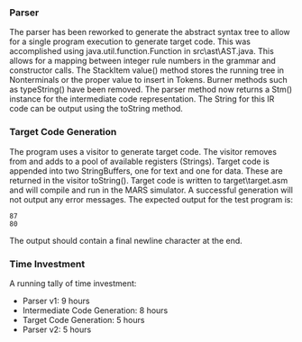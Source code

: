 ### Parser
The parser has been reworked to generate the abstract syntax tree to allow for a single program execution to generate target code. This was accomplished using java.util.function.Function in src\ast\AST.java. This allows for a mapping between integer rule numbers in the grammar and constructor calls. The StackItem value() method stores the running tree in Nonterminals or the proper value to insert in Tokens. Burner methods such as typeString() have been removed. The parser method now returns a Stm() instance for the intermediate code representation. The String for this IR code can be output using the toString method. 

### Target Code Generation
The program uses a visitor to generate target code. The visitor removes from and adds to a pool of available registers (Strings). Target code is appended into two StringBuffers, one for text and one for data. These are returned in the visitor toString(). Target code is written to target\target.asm and will compile and run in the MARS simulator. A successful generation will not output any error messages. The expected output for the test program is:

    87
    80

The output should contain a final newline character at the end. 

### Time Investment
A running tally of time investment:

- Parser v1: 9 hours
- Intermediate Code Generation: 8 hours
- Target Code Generation: 5 hours
- Parser v2: 5 hours